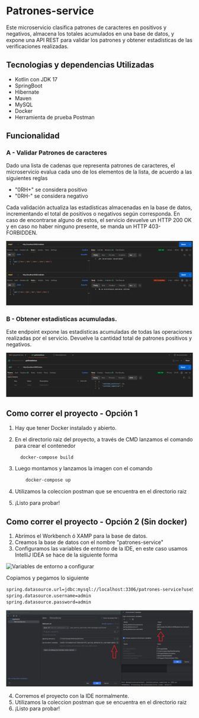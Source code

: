 # Patrones-service

Este microservicio clasifica patrones de caracteres en positivos y negativos, almacena los totales acumulados en una base de datos, y expone una API REST para validar los patrones y obtener estadísticas de las verificaciones realizadas.

## Tecnologias y dependencias Utilizadas
- Kotlin con JDK 17
- SpringBoot
- Hibernate
- Maven
- MySQL
- Docker
- Herramienta de prueba Postman

## Funcionalidad

### A - Validar Patrones de caracteres

Dado una lista de cadenas que representa patrones de caracteres, el microservicio evalua cada uno de los elementos de la lista, de acuerdo a las siguientes reglas

- "0RH+" se considera positivo
- "0RH-" se considera negativo

Cada validación actualiza las estadísticas almacenadas en la base de datos, incrementando el total de positivos o negativos según corresponda.
En caso de encontrarse alguno de estos, el servicio devuelve un HTTP 200 OK y en caso no haber ninguno presente, se manda un HTTP 403- FORBIDDEN.

![Postman](assets/postmanPOST.png)

### B - Obtener estadisticas acumuladas.

Este endpoint expone las estadísticas acumuladas de todas las operaciones realizadas por el servicio. Devuelve la cantidad total de patrones positivos y negativos.

![Postman](assets/postmanGET.png)

## Como correr el proyecto - Opción 1

1) Hay que tener Docker instalado y abierto.
2) En el directorio raiz del proyecto, a través de CMD lanzamos el comando para crear el contenedor
   ```bash
     docker-compose build
     ```

3) Luego montamos y lanzamos la imagen con el comando
     ```bash
         docker-compose up
     ```
     
4) Utilizamos la coleccion postman que se encuentra en el directorio raiz
5) ¡Listo para probar!


## Como correr el proyecto - Opción 2 (Sin docker)

1) Abrimos el Workbench ó XAMP para la base de datos.
2) Creamos la base de datos con el nombre "patrones-service"
3) Configuramos las variables de entorno de la IDE, en este caso usamos IntelliJ IDEA se hace de la siguiente forma



![Variables de entorno a configurar](assets/aplicationProperties.png)


   Copiamos y pegamos lo siguiente

   ```bash
   spring.datasource.url=jdbc:mysql://localhost:3306/patrones-service?useSSL=false&serverTimezone=UTC
   spring.datasource.username=admin
   spring.datasource.password=admin
   ```

   ![ConfiguracionVariables de entorno](assets/configuracionVariablesDeEntorno.png)

4) Corremos el proyecto con la IDE normalmente.
5) Utilizamos la coleccion postman que se encuentra en el directorio raiz
6) ¡Listo para probar! 
